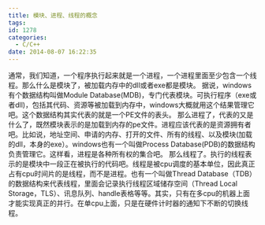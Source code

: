 ```yaml
---
title: 模块、进程、线程的概念
tags:
id: 1278
categories:
  - C/C++
date: 2014-08-07 16:22:35
---
```


通常，我们知道，一个程序执行起来就是一个进程，一个进程里面至少包含一个线程。那么什么是模块了，被加载内存中的dll或者exe都是模块。
据说，windows有个数据结构叫做Module Database(MDB)，专门代表模块。可执行程序（exe或者dll)，包括其代码、资源等被加载到内存中，windows大概就用这个结果管理它吧。这个数据结构其实代表的就是一个PE文件的表头。
那么进程了，代表的又是什么了，既然模块表示的是加载到内存的pe文件。进程应该代表的是资源拥有者吧。比如说，地址空间、申请的内存、打开的文件、所有的线程、以及模块(加载的dll，本身的exe）。windows也有一个叫做Process Database(PDB)的数据结构负责管理它。这样看，进程是各种所有权的集合吧。
那么线程了。执行的线程表示的是模块中一段正在被执行的代码吧。线程是被cpu调度的基本单位，因此真正占有cpu时间片的是线程，而不是进程。也有一个叫做Thread Database（TDB）的数据结构来代表线程，里面会记录执行线程区域储存空间（Thread Local Storage，TLS）、讯息队列、handle表格等等。其实，只有在多cpu的机器上面才能实现真正的并行。在单cpu上面，只是在硬件计时器的通知下不断的切换线程。